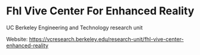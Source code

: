 # Fhl Vive Center For Enhanced Reality
UC Berkeley Engineering and Technology research unit

Website: https://vcresearch.berkeley.edu/research-unit/fhl-vive-center-enhanced-reality
